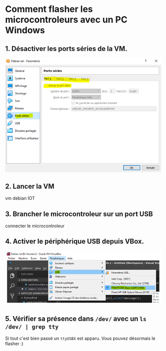# Comment flasher les microcontroleurs avec un PC Windows

## 1. Désactiver les ports séries de la VM.
![unable serial ports on VM](https://github.com/frontBOI/Transversal/blob/LeoBranch/IOT/img/unableSerialPort.PNG)

## 2. Lancer la VM
vm debian IOT

## 3. Brancher le microcontroleur sur un port USB
connecter le microcontroleur

## 4. Activer le périphérique USB depuis VBox.
![Activate usb devices on VBox](https://github.com/frontBOI/Transversal/blob/LeoBranch/IOT/img/usb.PNG)

## 5. Vérifier sa présence dans ```/dev/``` avec un ```ls /dev/ | grep tty```
Si tout c'est bien passé un ```ttyUSBX``` est apparu. Vous pouvez désormais le flasher :)
